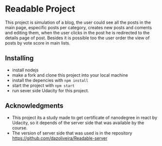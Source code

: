 # Readable Project

This project is simulation of a blog, the user could see all the posts in the main page, especific posts per category, creates new posts and coments and editing them, when the user clicks in the post he is redirected to the details page of post. Besides it is possible too the user order the view of posts by vote score in main lists.  


## Installing

* install nodejs
* make a fork and clone this project into your local machine
* install the depencies with `npm install`
* start the project with `npm start` 
* run sever side Udacity for this project.


## Acknowledgments

* This project its a study made to get certificate of nanodegree in react by Udacity, so it depends of the server side that was available by the course.
* The version of server side that was used is in the repository https://github.com/dazoliveira/Readable-server
